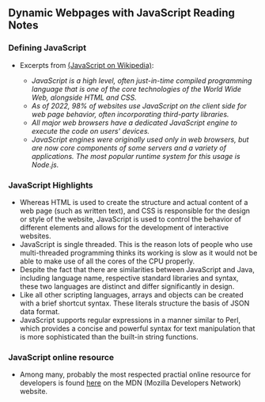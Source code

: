 ## Dynamic Webpages with JavaScript Reading Notes

### Defining JavaScript

* Excerpts from [(JavaScript on Wikipedia)](https://en.wikipedia.org/wiki/JavaScript): 

  * *JavaScript is a high level, often just-in-time compiled programming language that is one of the core technologies of the World Wide Web, alongside HTML and CSS.*
  * *As of 2022, 98% of websites use JavaScript on the client side for web page behavior, often incorporating third-party libraries.*
  * *All major web browsers have a dedicated JavaScript engine to execute the code on users' devices.*
  * *JavaScript engines were originally used only in web browsers, but are now core components of some servers and a variety of applications. The most popular runtime system for this usage is Node.js.* 
  
### JavaScript Highlights

* Whereas HTML is used to create the structure and actual content of a web page (such as written text), and CSS is responsible for the design or style of the website, JavaScript is used to control the behavior of different elements and allows for the development of interactive websites.
* JavaScript is single threaded. This is the reason lots of people who use multi-threaded programming thinks its working is slow as it would not be able to make use of all the cores of the CPU properly.
* Despite the fact that there are similarities between JavaScript and Java, including language name, respective standard libraries and syntax, these two languages are distinct and differ significantly in design.
* Like all other scripting languages, arrays and objects can be created with a brief shortcut syntax. These literals structure the basis of JSON data format.
* JavaScript supports regular expressions in a manner similar to Perl, which provides a concise and powerful syntax for text manipulation that is more sophisticated than the built-in string functions.

### JavaScript online resource

* Among many, probably the most respected practial online resource for developers is found [here](https://developer.mozilla.org/en-US/docs/Web/JavaScript) on the MDN (Mozilla Developers Network) website.
